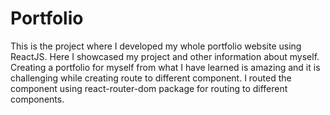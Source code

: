 # Portfolio
This is the project where I developed my whole portfolio website using ReactJS. Here I showcased 
my project and other information about myself. Creating a portfolio for myself from what I have 
learned is amazing and it is challenging while creating route to different component. I routed the
component using react-router-dom package for routing to different components.


